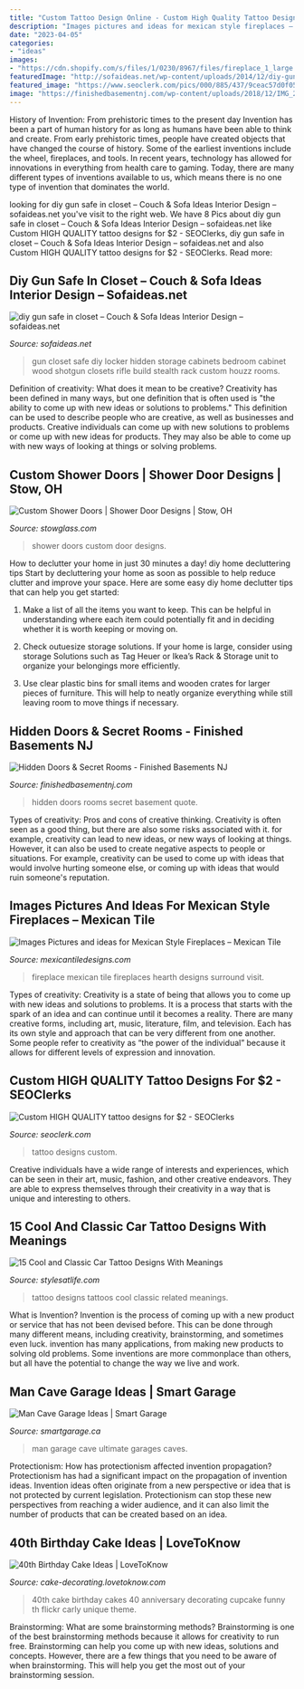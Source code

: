 ```yaml
---
title: "Custom Tattoo Design Online - Custom High Quality Tattoo Designs For $2"
description: "Images pictures and ideas for mexican style fireplaces – mexican tile"
date: "2023-04-05"
categories:
- "ideas"
images:
- "https://cdn.shopify.com/s/files/1/0230/8967/files/fireplace_1_large.jpg?v=1514913274"
featuredImage: "http://sofaideas.net/wp-content/uploads/2014/12/diy-gun-safe-in-closet.jpg"
featured_image: "https://www.seoclerk.com/pics/000/885/437/9ceac57d0f05309005e34fc928bea532.jpg"
image: "https://finishedbasementnj.com/wp-content/uploads/2018/12/IMG_2892.jpg"
---
```



History of Invention: From prehistoric times to the present day
Invention has been a part of human history for as long as humans have been able to think and create. From early prehistoric times, people have created objects that have changed the course of history. Some of the earliest inventions include the wheel, fireplaces, and tools. In recent years, technology has allowed for innovations in everything from health care to gaming. Today, there are many different types of inventions available to us, which means there is no one type of invention that dominates the world.

	

		
looking for diy gun safe in closet – Couch &amp; Sofa Ideas Interior Design – sofaideas.net you've visit to the right web. We have 8 Pics about diy gun safe in closet – Couch &amp; Sofa Ideas Interior Design – sofaideas.net like Custom HIGH QUALITY tattoo designs for $2 - SEOClerks, diy gun safe in closet – Couch &amp; Sofa Ideas Interior Design – sofaideas.net and also Custom HIGH QUALITY tattoo designs for $2 - SEOClerks. Read more:
		
    
## Diy Gun Safe In Closet – Couch &amp; Sofa Ideas Interior Design – Sofaideas.net

<img loading=lazy src="http://sofaideas.net/wp-content/uploads/2014/12/diy-gun-safe-in-closet.jpg" onerror="this.onerror=null;this.src='https://tse2.mm.bing.net/th?id=OIP.bpC6oPzaN2UuRXlLWxdSygHaJ4&amp;pid=15.1';" alt="diy gun safe in closet – Couch &amp; Sofa Ideas Interior Design – sofaideas.net">

_Source: sofaideas.net_

>gun closet safe diy locker hidden storage cabinets bedroom cabinet wood shotgun closets rifle build stealth rack custom houzz rooms. 

	

Definition of creativity: What does it mean to be creative?
Creativity has been defined in many ways, but one definition that is often used is "the ability to come up with new ideas or solutions to problems." This definition can be used to describe people who are creative, as well as businesses and products. Creative individuals can come up with new solutions to problems or come up with new ideas for products. They may also be able to come up with new ways of looking at things or solving problems.

    
## Custom Shower Doors | Shower Door Designs | Stow, OH

<img loading=lazy src="https://cdn.websites.hibu.com/65a892171ec241c0897144c6b39804a8/dms3rep/multi/desktop/10489586.jpg" onerror="this.onerror=null;this.src='https://tse1.mm.bing.net/th?id=OIP.q5mMELiVKvEZXfQdxFRyNAHaJ4&amp;pid=15.1';" alt="Custom Shower Doors | Shower Door Designs | Stow, OH">

_Source: stowglass.com_

>shower doors custom door designs. 

	

How to declutter your home in just 30 minutes a day!
diy home decluttering tips
Start by decluttering your home as soon as possible to help reduce clutter and improve your space. Here are some easy diy home declutter tips that can help you get started:

1. Make a list of all the items you want to keep. This can be helpful in understanding where each item could potentially fit and in deciding whether it is worth keeping or moving on.

2. Check outuesize storage solutions. If your home is large, consider using storage Solutions such as Tag Heuer or Ikea’s Rack & Storage unit to organize your belongings more efficiently.

3. Use clear plastic bins for small items and wooden crates for larger pieces of furniture. This will help to neatly organize everything while still leaving room to move things if necessary. 


    
## Hidden Doors &amp; Secret Rooms - Finished Basements NJ

<img loading=lazy src="https://finishedbasementnj.com/wp-content/uploads/2018/12/IMG_2892.jpg" onerror="this.onerror=null;this.src='https://tse3.mm.bing.net/th?id=OIP.SjbiZ7J0xI-ZQYHRB-wVlAHaJ4&amp;pid=15.1';" alt="Hidden Doors &amp; Secret Rooms - Finished Basements NJ">

_Source: finishedbasementnj.com_

>hidden doors rooms secret basement quote. 

	

Types of creativity: Pros and cons of creative thinking.
Creativity is often seen as a good thing, but there are also some risks associated with it. for example, creativity can lead to new ideas, or new ways of looking at things. However, it can also be used to create negative aspects to people or situations. For example, creativity can be used to come up with ideas that would involve hurting someone else, or coming up with ideas that would ruin someone's reputation.

    
## Images Pictures And Ideas For Mexican Style Fireplaces – Mexican Tile

<img loading=lazy src="https://cdn.shopify.com/s/files/1/0230/8967/files/fireplace_1_large.jpg?v=1514913274" onerror="this.onerror=null;this.src='https://tse1.mm.bing.net/th?id=OIP.eSEgK5Amgku6SeAtA7xUmAHaFj&amp;pid=15.1';" alt="Images Pictures and ideas for Mexican Style Fireplaces – Mexican Tile">

_Source: mexicantiledesigns.com_

>fireplace mexican tile fireplaces hearth designs surround visit. 

	

Types of creativity:
Creativity is a state of being that allows you to come up with new ideas and solutions to problems. It is a process that starts with the spark of an idea and can continue until it becomes a reality. There are many creative forms, including art, music, literature, film, and television. Each has its own style and approach that can be very different from one another. Some people refer to creativity as “the power of the individual” because it allows for different levels of expression and innovation.

    
## Custom HIGH QUALITY Tattoo Designs For $2 - SEOClerks

<img loading=lazy src="https://www.seoclerk.com/pics/000/885/437/9ceac57d0f05309005e34fc928bea532.jpg" onerror="this.onerror=null;this.src='https://tse2.mm.bing.net/th?id=OIP.nOrFfQ8FMJAF40_JKL6lMgHaKk&amp;pid=15.1';" alt="Custom HIGH QUALITY tattoo designs for $2 - SEOClerks">

_Source: seoclerk.com_

>tattoo designs custom. 

	

Creative individuals have a wide range of interests and experiences, which can be seen in their art, music, fashion, and other creative endeavors. They are able to express themselves through their creativity in a way that is unique and interesting to others.

    
## 15 Cool And Classic Car Tattoo Designs With Meanings

<img loading=lazy src="http://www.menstattooideas.net/tattooimages/2016/04/car-tattoos-11.jpg" onerror="this.onerror=null;this.src='https://tse2.mm.bing.net/th?id=OIP.g4sD7Z9i9uOxo5v65rQuyAHaKy&amp;pid=15.1';" alt="15 Cool and Classic Car Tattoo Designs With Meanings">

_Source: stylesatlife.com_

>tattoo designs tattoos cool classic related meanings. 

	

What is Invention?
Invention is the process of coming up with a new product or service that has not been devised before. This can be done through many different means, including creativity, brainstorming, and sometimes even luck. invention has many applications, from making new products to solving old problems. Some inventions are more commonplace than others, but all have the potential to change the way we live and work.

    
## Man Cave Garage Ideas | Smart Garage

<img loading=lazy src="https://www.smartgarage.ca/wp-content/uploads/2015/01/Screen-Shot-2015-01-23-at-12.53.02-PM.png" onerror="this.onerror=null;this.src='https://tse3.mm.bing.net/th?id=OIP.AnP86CXiCLAVUf9kLSVBbAHaF7&amp;pid=15.1';" alt="Man Cave Garage Ideas | Smart Garage">

_Source: smartgarage.ca_

>man garage cave ultimate garages caves. 

	

Protectionism: How has protectionism affected invention propagation?
Protectionism has had a significant impact on the propagation of invention ideas. Invention ideas often originate from a new perspective or idea that is not protected by current legislation. Protectionism can stop these new perspectives from reaching a wider audience, and it can also limit the number of products that can be created based on an idea.

    
## 40th Birthday Cake Ideas | LoveToKnow

<img loading=lazy src="https://cf.ltkcdn.net/cake-decorating/images/std/111551-319x425-40thBirthdayCake.jpg" onerror="this.onerror=null;this.src='https://tse3.mm.bing.net/th?id=OIP.laaoekMQ5oHRI1AZLXSg_AHaJ3&amp;pid=15.1';" alt="40th Birthday Cake Ideas | LoveToKnow">

_Source: cake-decorating.lovetoknow.com_

>40th cake birthday cakes 40 anniversary decorating cupcake funny th flickr carly unique theme. 

	

Brainstorming: What are some brainstorming methods?
Brainstorming is one of the best brainstorming methods because it allows for creativity to run free. Brainstorming can help you come up with new ideas, solutions and concepts. However, there are a few things that you need to be aware of when brainstorming. This will help you get the most out of your brainstorming session.

